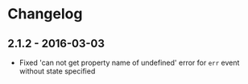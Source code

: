 # Changelog

## 2.1.2 - 2016-03-03

* Fixed 'can not get property name of undefined' error for `err` event without state specified
